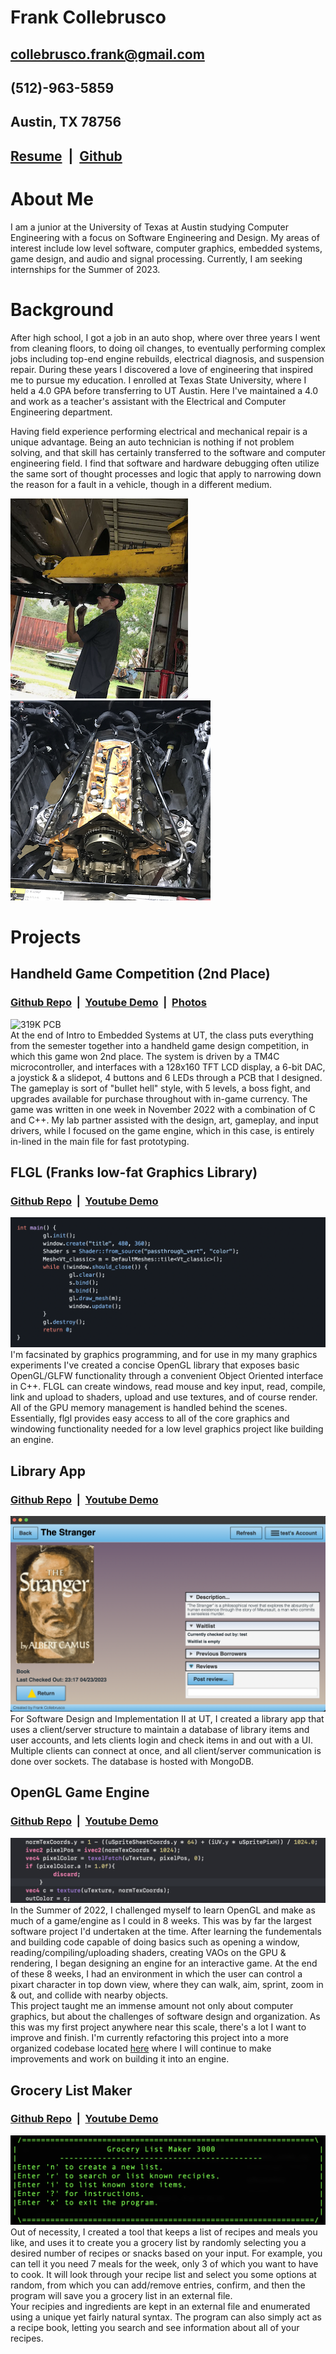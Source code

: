 # Frank Collebrusco
## collebrusco.frank@gmail.com
## (512)-963-5859
## Austin, TX 78756
## [Resume](https://drive.google.com/uc?export=download&id=1n8p5glkNKDxpOJUPyrUv0BStAs2tjlE1) &nbsp;|&nbsp; [Github](https://github.com/collebrusco)
# About Me
I am a junior at the University of Texas at Austin studying Computer Engineering with a focus on Software Engineering and Design. My areas of interest include low level software, computer graphics, embedded systems, game design, and audio and signal processing. Currently, I am seeking internships for the Summer of 2023.  
    
  
# Background
After high school, I got a job in an auto shop, where over three years I went from cleaning floors, to doing oil changes, to eventually performing complex jobs including top-end engine rebuilds, electrical diagnosis, and suspension repair. During these years I discovered a love of engineering that inspired me to pursue my education. I enrolled at Texas State University, where I held a 4.0 GPA before transferring to UT Austin. Here I've maintained a 4.0 and work as a teacher's assistant with the Electrical and Computer Engineering department.

Having field experience performing electrical and mechanical repair is a unique advantage. Being an auto technician is nothing if not problem solving, and that skill has certainly transferred to the software and computer engineering field. I find that software and hardware debugging often utilize the same sort of thought processes and logic that apply to narrowing down the reason for a fault in a vehicle, though in a different medium. 
   
![Me in the Shop](/docs/assets/images/me_working_on_merc_small.PNG) ![Hemi Rebuild](/docs/assets/images/hemi_rebuild_small.png)   
# Projects   
## Handheld Game Competition (2nd Place)
### [Github Repo](https://github.com/collebrusco/ECE-319K-game-competition) &nbsp;|&nbsp; [Youtube Demo](https://youtu.be/LUv89gF3i-0) &nbsp;|&nbsp; [Photos](https://www.flickr.com/photos/utece/albums/72177720304144100)   
![319K PCB](/docs/assets/images/PCB.PNG)   
At the end of Intro to Embedded Systems at UT, the class puts everything from the semester together into a handheld game design competition, in which this game won 2nd place. The system is driven by a TM4C microcontroller, and interfaces with a 128x160 TFT LCD display, a 6-bit DAC, a joystick & a slidepot, 4 buttons and 6 LEDs through a PCB that I designed. The gameplay is sort of "bullet hell" style, with 5 levels, a boss fight, and upgrades available for purchase throughout with in-game currency. The game was written in one week in November 2022 with a combination of C and C++. My lab partner assisted with the design, art, gameplay, and input drivers, while I focused on the game engine, which in this case, is entirely in-lined in the main file for fast prototyping.   

## FLGL (Franks low-fat Graphics Library)
### [Github Repo](https://github.com/collebrusco/flgl) &nbsp;|&nbsp; [Youtube Demo]()   
![UI](/docs/assets/images/flgl_code.png)
I'm facsinated by graphics programming, and for use in my many graphics experiments I've created a concise OpenGL library that exposes basic OpenGL/GLFW functionality through a convenient Object Oriented interface in C++. FLGL can create windows, read mouse and key input, read, compile, link and upload to shaders, upload and use textures, and of course render. All of the GPU memory management is handled behind the scenes. Essentially, flgl provides easy access to all of the core graphics and windowing functionality needed for a low level graphics project like building an engine.

## Library App
### [Github Repo](https://github.com/collebrusco/ECE-422C-final-project) &nbsp;|&nbsp; [Youtube Demo]()   
![UI](/docs/assets/images/library_ui.png)
For Software Design and Implementation II at UT, I created a library app that uses a client/server structure to maintain a database of library items and user accounts, and lets clients login and check items in and out with a UI. Multiple clients can connect at once, and all client/server communication is done over sockets. The database is hosted with MongoDB.

## OpenGL Game Engine
### [Github Repo](https://github.com/collebrusco/opengl-game-engine) &nbsp;|&nbsp; [Youtube Demo](https://youtu.be/hJseGaKIq68)   
![OpenGL Shader Code](/docs/assets/images/shader_code_eg.png)
In the Summer of 2022, I challenged myself to learn OpenGL and make as much of a game/engine as I could in 8 weeks. This was by far the largest software project I'd undertaken at the time. After learning the fundementals and building code capable of doing basics such as opening a window, reading/compiling/uploading shaders, creating VAOs on the GPU & rendering, I began designing an engine for an interactive game. At the end of these 8 weeks, I had an environment in which the user can control a pixart character in top down view, where they can walk, aim, sprint, zoom in & out, and collide with nearby objects.   
This project taught me an immense amount not only about computer graphics, but about the challenges of software design and organization. As this was my first project anywhere near this scale, there's a lot I want to improve and finish. I'm currently refactoring this project into a more organized codebase located [here](https://github.com/collebrusco/flgl) where I will continue to make improvements and work on building it into an engine.

## Grocery List Maker
### [Github Repo](https://github.com/collebrusco/grocery-list-maker) &nbsp;|&nbsp; [Youtube Demo](https://youtu.be/nFomeJMN-k0)
![grocery list maker home screen](/docs/assets/images/grocery-list-maker.png)
Out of necessity, I created a tool that keeps a list of recipes and meals you like, and uses it to create you a grocery list by randomly selecting you a desired number of recipes or snacks based on your input. For example, you can tell it you need 7 meals for the week, only 3 of which you want to have to cook. It will look through your recipe list and select you some options at random, from which you can add/remove entries, confirm, and then the program will save you a grocery list in an external file.   
Your recipies and ingredients are kept in an external file and enumerated using a unique yet fairly natural syntax. The program can also simply act as a recipe book, letting you search and see information about all of your recipes.
